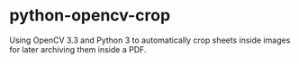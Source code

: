 python-opencv-crop
======

Using OpenCV 3.3 and Python 3 to automatically crop sheets inside images for later archiving them inside a PDF.